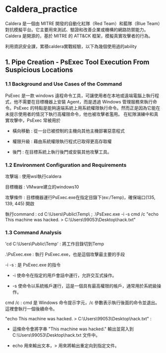 # Caldera_practice
Caldera 是一個由 MITRE 開發的自動化紅隊（Red Team）和藍隊（Blue Team）對抗模擬平台。它主要用來測試、驗證和改善企業或機構的網路防禦能力。Caldera 是開源的，基於 MITRE 的 ATT&CK 框架，模擬真實攻擊者的行為。


利用資訊安全課，累積caldera實戰經驗，以下為幾個使用過的ability

## 1. Pipe Creation - PsExec Tool Execution From Suspicious Locations
### 1.1 Background and Use Cases of the Command
  PsExec 是一款 windows 遠程命令工具，可讓使用者在本地或遠端電腦上執行程式，他不需要在目標機器上安裝 Agent，而是透過 Windows 管理服務來執行命令。PsExec 的特點是能夠遠端系統上用系統權限執行命令。然而正是因為它能在未提示使用者的情況下執行高權限命令，他也被攻擊者濫用。
  	在紅隊演練中和真實攻擊中，PsExec 常被用於

   
  + 橫向移動 : 從一台已被控制的主機向其他主機部署惡意程式

  
  + 權限升級 : 藉由系統權限執行程式已取得更高存取權

  
  + 後門 : 在目標系統上執行後門或安裝其他攻擊工具。
### 1.2 Environment Configuration and Requirements
攻擊端 : 使用wsl執行caldera

目標機器 : VMware建立的windows10

攻擊條件 : 目標機器運行PsExec.exe在指定目錄下(ex:/Temp)，確保端口(135, 139, 445) 開啟

執行command : cd C:\Users\Public\Temp\ ; .\PsExec.exe -i -s cmd /c "echo This machine was hacked. > C:\Users\99053\Desktop\hack.txt"


### 1.3 Command Analysis

'cd C:\Users\Public\Temp\'  : 將工作目錄切到Temp


.\PsExec.exe : 執行 PsExec.exe，也是這個攻擊最主要的手段


-i -s  :  是 PsExec.exe 的指令


+ -i 使命令在指定的用戶會話中運行，允許交互式操作。


+ -s 使命令以系統帳戶運行，這是一個具有最高權限的帳戶，通常用於系統級操作。


cmd /c : cmd 是 Windows 命令提示字元，/c 參數表示執行後面的命令並退出。這裡會執行一個後續命令。


"echo This machine was hacked. > C:\Users\99053\Desktop\hack.txt" : 


+ 這條命令會將字串 "This machine was hacked." 輸出並寫入到 C:\Users\99053\Desktop\hack.txt 文件中。


+ echo 用來輸出文本，> 用來將輸出重定向到指定文件。
